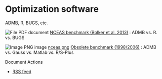 #  Optimization software

ADMB, R, BUGS, etc.

![File PDF document][1] [NCEAS benchmark (Bolker et al. 2013)][2]
:  ADMB vs. R. vs. BUGS

![Image PNG image][3] [nceas.png][4]
[Obsolete benchmark (1998/2006)][5]
:  ADMB vs. Gauss vs. Matlab vs. R/S-Plus

Document Actions

* [RSS feed][6]

[1]: http://www.admb-project.org/pdf.png
[2]: optimization/nceas.pdf/view.html
[3]: http://www.admb-project.org/png.png
[4]: optimization/nceas.png/view.html
[5]: optimization/obsolete.html
[6]: optimization/RSS ""
